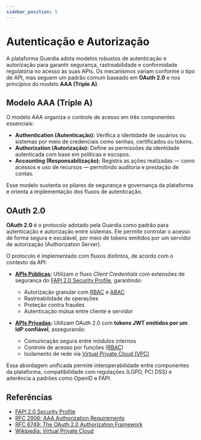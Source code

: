 ```yaml
---
sidebar_position: 5
---
```


# Autenticação e Autorização

A plataforma Guardia adota modelos robustos de autenticação e autorização para garantir segurança, rastreabilidade e conformidade regulatória no acesso às suas APIs. Os mecanismos variam conforme o tipo de API, mas seguem um padrão comum baseado em **OAuth 2.0** e nos princípios do modelo **AAA (Triple A)**.

## Modelo AAA (Triple A)

O modelo AAA organiza o controle de acesso em três componentes essenciais:

- **Authentication (Autenticação):** Verifica a identidade de usuários ou sistemas por meio de credenciais como senhas, certificados ou tokens.
- **Authorization (Autorização):** Define as permissões da identidade autenticada com base em políticas e escopos.
- **Accounting (Responsabilização):** Registra as ações realizadas — como acessos e uso de recursos — permitindo auditoria e prestação de contas.

Esse modelo sustenta os pilares de segurança e governança da plataforma e orienta a implementação dos fluxos de autenticação.

## OAuth 2.0

**OAuth 2.0** é o protocolo adotado pela Guardia como padrão para autenticação e autorização entre sistemas. Ele permite controlar o acesso de forma segura e escalável, por meio de tokens emitidos por um servidor de autorização (Authorization Server).

O protocolo é implementado com fluxos distintos, de acordo com o contexto da API:

- **[APIs Públicas](../glossary#api-pública-ou-api-externa):** Utilizam o fluxo *Client Credentials* com extensões de segurança do [FAPI 2.0 Security Profile](https://openid.net/specs/fapi-2_0-security-02.html), garantindo:
  - Autorização granular com [RBAC](#) e [ABAC](#)
  - Rastreabilidade de operações
  - Proteção contra fraudes
  - Autenticação mútua entre cliente e servidor

- **[APIs Privadas](../glossary#api-privada-ou-api-interna):** Utilizam OAuth 2.0 com **tokens JWT emitidos por um IdP confiável**, assegurando:
  - Comunicação segura entre módulos internos
  - Controle de acesso por funções ([RBAC](#))
  - Isolamento de rede via [Virtual Private Cloud (VPC)](https://en.wikipedia.org/wiki/Virtual_private_cloud)

Essa abordagem unificada permite interoperabilidade entre componentes da plataforma, compatibilidade com regulações (LGPD, PCI DSS) e aderência a padrões como OpenID e FAPI.

## Referências

- [FAPI 2.0 Security Profile](https://openid.net/specs/fapi-2_0-security-02.html)
- [RFC 2906: AAA Authorization Requirements](https://datatracker.ietf.org/doc/html/rfc2906)
- [RFC 6749: The OAuth 2.0 Authorization Framework](https://datatracker.ietf.org/doc/html/rfc6749)
- [Wikipedia: Virtual Private Cloud](https://en.wikipedia.org/wiki/Virtual_private_cloud)
